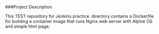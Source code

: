 ###Project Description  
  
This TEST repository for Jenkins practice. directory contains a Dockerfile for building a container image that runs Nginx web server with Alpine OS and simple html page;  

